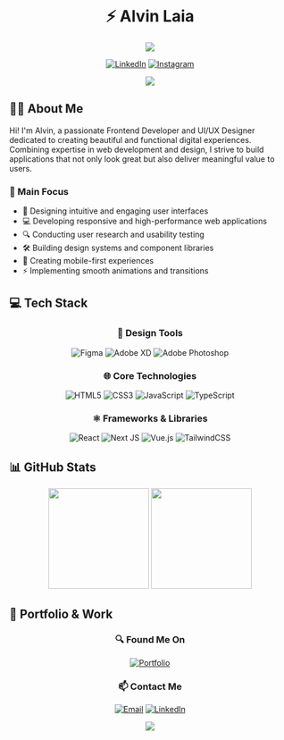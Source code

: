   <div align="center">
  
  # ⚡️ Alvin Laia
  
  <img src="https://readme-typing-svg.demolab.com?font=Fira+Code&weight=600&size=22&duration=3000&pause=1000&color=3F91F7&center=true&vCenter=true&random=false&width=435&lines=Frontend+Developer;UI%2FUX+Designer;Creative+Coder" />

  [![LinkedIn](https://img.shields.io/badge/LinkedIn-0077B5?style=for-the-badge&logo=linkedin&logoColor=white)](https://www.linkedin.com/in/alvin-nonitehe-syas-putra-laia-6504a825a/)
  [![Instagram](https://img.shields.io/badge/Instagram-E4405F?style=for-the-badge&logo=instagram&logoColor=white)](https://www.instagram.com/alvin.laia11/)
  
  <img src="https://komarev.com/ghpvc/?username=alvinlaia&style=for-the-badge&color=0891b2&labelColor=1c1917" />
</div>

## 🧑‍💻 About Me

Hi! I'm Alvin, a passionate Frontend Developer and UI/UX Designer dedicated to creating beautiful and functional digital experiences. Combining expertise in web development and design, I strive to build applications that not only look great but also deliver meaningful value to users.

### 🎯 Main Focus
- 🎨 Designing intuitive and engaging user interfaces
- 💻 Developing responsive and high-performance web applications
- 🔍 Conducting user research and usability testing
- 🛠️ Building design systems and component libraries
- 📱 Creating mobile-first experiences
- ⚡ Implementing smooth animations and transitions

## 💻 Tech Stack

<div align="center">

### 🎨 Design Tools
![Figma](https://img.shields.io/badge/figma-%23F24E1E.svg?style=for-the-badge&logo=figma&logoColor=white)
![Adobe XD](https://img.shields.io/badge/Adobe%20XD-470137?style=for-the-badge&logo=Adobe%20XD&logoColor=#FF61F6)
![Adobe Photoshop](https://img.shields.io/badge/adobe%20photoshop-%2331A8FF.svg?style=for-the-badge&logo=adobe%20photoshop&logoColor=white)

### 🌐 Core Technologies
![HTML5](https://img.shields.io/badge/html5-%23E34F26.svg?style=for-the-badge&logo=html5&logoColor=white)
![CSS3](https://img.shields.io/badge/css3-%231572B6.svg?style=for-the-badge&logo=css3&logoColor=white)
![JavaScript](https://img.shields.io/badge/javascript-%23323330.svg?style=for-the-badge&logo=javascript&logoColor=%23F7DF1E)
![TypeScript](https://img.shields.io/badge/typescript-%23007ACC.svg?style=for-the-badge&logo=typescript&logoColor=white)

### ⚛️ Frameworks & Libraries
![React](https://img.shields.io/badge/react-%2320232a.svg?style=for-the-badge&logo=react&logoColor=%2361DAFB)
![Next JS](https://img.shields.io/badge/Next-black?style=for-the-badge&logo=next.js&logoColor=white)
![Vue.js](https://img.shields.io/badge/vuejs-%2335495e.svg?style=for-the-badge&logo=vuedotjs&logoColor=%234FC08D)
![TailwindCSS](https://img.shields.io/badge/tailwindcss-%2338B2AC.svg?style=for-the-badge&logo=tailwind-css&logoColor=white)

</div>

## 📊 GitHub Stats

<div align="center">
  <img src="https://github-readme-stats.vercel.app/api?username=alvinlaia11&show_icons=true&theme=tokyonight&hide_border=true&include_all_commits=true&count_private=true" height="180em" />
  
  <img src="https://github-readme-streak-stats.herokuapp.com/?user=alvinlaia11&theme=tokyonight&hide_border=true" height="180em" />
</div>

## 🌟 Portfolio & Work

<div align="center">
  
### 🔍 Found Me On

[![Portfolio](https://img.shields.io/badge/Portfolio-255E63?style=for-the-badge&logo=About.me&logoColor=white)](https://alvinlaia11.github.io/portfolio/)

### 📫 Contact Me
[![Email](https://img.shields.io/badge/Email-D14836?style=for-the-badge&logo=gmail&logoColor=white)](mailto:alvinlaia2004@gmail.com)
[![LinkedIn](https://img.shields.io/badge/LinkedIn-0077B5?style=for-the-badge&logo=linkedin&logoColor=white)](https://www.linkedin.com/in/alvin-nonitehe-syas-putra-laia-6504a825a/)

</div>

<div align="center">
  <img src="https://quotes-github-readme.vercel.app/api?type=horizontal&theme=tokyonight" />
</div>
